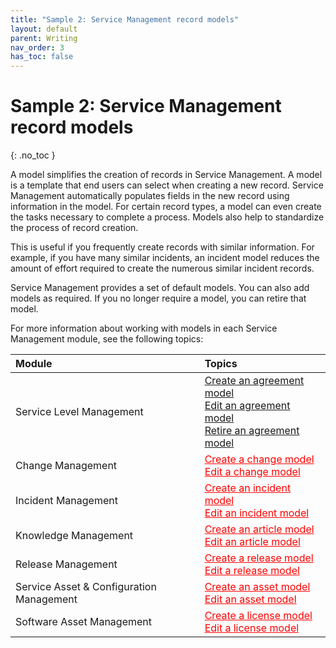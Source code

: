 ```yaml
---
title: "Sample 2: Service Management record models"
layout: default
parent: Writing
nav_order: 3
has_toc: false
---
```


# Sample 2: Service Management record models
{: .no_toc }

A model simplifies the creation of records in Service Management. A model is a template that end users can select when creating a new record. Service Management automatically populates fields in the new record using information in the model. For certain record types, a model can even create the tasks necessary to complete a process. Models also help to standardize the process of record creation.

This is useful if you frequently create records with similar information. For example, if you have many similar incidents, an incident model reduces the amount of effort required to create the numerous similar incident records. 

Service Management provides a set of default models. You can also add models as required. If you no longer require a model, you can retire that model.

For more information about working with models in each Service Management module, see the following topics:

| Module | Topics |
| :--- | :--- |
| Service Level Management | [Create an agreement model](/pages/write/create_agreement_model.html)<br/>[Edit an agreement model](/pages/write/edit_agreement_model.html)<br/>[Retire an agreement model](/pages/write/retire_agreement_model.html)
| Change Management | <span style="color: red;"><u>Create a change model</u></span><br/><span style="color: red;"><u>Edit a change model</u></span> |
| Incident Management | <span style="color: red;"><u>Create an incident model</u></span><br/><span style="color: red;"><u>Edit an incident model</u></span> |
| Knowledge Management | <span style="color: red;"><u>Create an article model</u></span><br/><span style="color: red;"><u>Edit an article model</u></span> |
| Release Management | <span style="color: red;"><u>Create a release model</u></span><br/><span style="color: red;"><u>Edit a release model</u></span> |
| Service Asset & Configuration Management | <span style="color: red;"><u>Create an asset model</u></span><br/><span style="color: red;"><u>Edit an asset model</u></span> |
| Software Asset Management | <span style="color: red;"><u>Create a license model</u></span><br/><span style="color: red;"><u>Edit a license model</u></span> | 

